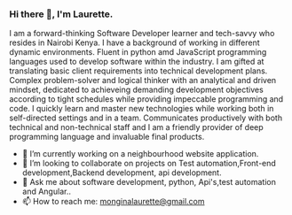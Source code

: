 ### Hi there 👋, I'm Laurette.

I am a forward-thinking Software Developer learner and tech-savvy who resides in Nairobi Kenya. I have a background of working in different dynamic environments. Fluent in python amd JavaScript programming languages used to develop software within the industry. I am gifted at translating basic client requirements into technical development plans. Complex problem-solver and logical thinker with an analytical and driven mindset, dedicated to achieveing demanding development objectives according to tight schedules while providing impeccable programming and code. I quickly learn and master new technologies while working both in self-directed settings and in a team.
Communicates productively with both technical and non-technical staff and I am a friendly provider of deep programming language and invaluable final products.




- 🔭 I’m currently working on a neighbourhood website application.
- 👯 I’m looking to collaborate on projects on Test automation,Front-end development,Backend development, api development.
- 💬 Ask me about software development, python, Api's,test automation and Angular..
- 📫 How to reach me: monginalaurette@gmail.com

